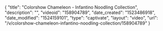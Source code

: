 {
    "title": "Colorshow Chameleon - Infantino Noodling Collection",
    "description": "",
    "videoid": "158904789",
    "date_created": "1523486918",
    "date_modified": "1524159101",
    "type": "captivate",
    "layout": "video",
    "url": "\/v\/colorshow-chameleon-infantino-noodling-collection\/158904789"
}